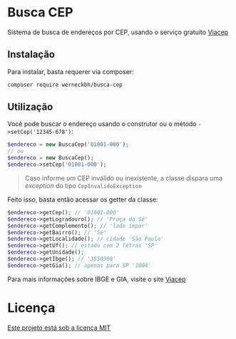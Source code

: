 # Busca CEP

Sistema de busca de endereços por CEP, usando o serviço gratuito [Viacep](https://viacep.com.br)

## Instalação

Para instalar, basta requerer via composer:

```bash
composer require werneckbh/busca-cep
```

## Utilização

Você pode buscar o endereço usando o construtor ou o método `->setCep('12345-678')`:
```php
$endereco = new BuscaCep('01001-000');
// ou
$endereco = new BuscaCep();
$endereco->setCep('01001-000');
```
> Caso informe um CEP inválido ou inexistente, a classe dispara uma *exception* do tipo `CepInvalidoException`

Feito isso, basta então acessar os getter da classe:
```php
$endereco->getCep(); // '01001-000'
$endereco->getLogradouro(); // 'Praça da Sé'
$endereco->getComplemento(); // 'lado ímpar'
$endereco->getBairro(); // 'Sé'
$endereco->getLocalidade(); // cidade 'São Paulo'
$endereco->getUf(); // estado com 2 letras 'SP'
$endereco->getUnidade();
$endereco->getIbge(); // '3550308' 
$endereco->getGia(); // apenas para SP '1004'
```

Para mais informações sobre IBGE e GIA, visite o site [Viacep](https://viacep.com.br)

# Licença

[Este projeto está sob a licença MIT](https://github.com/werneckbh/busca-cep/blob/master/LICENSE)